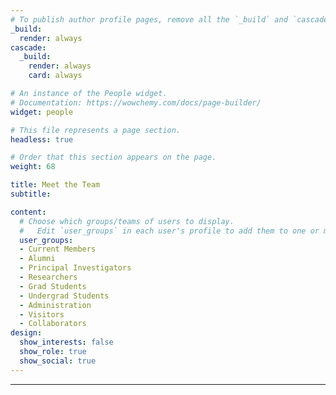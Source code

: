 ```yaml
---
# To publish author profile pages, remove all the `_build` and `cascade` settings below.
_build:
  render: always
cascade:
  _build:
    render: always
    card: always

# An instance of the People widget.
# Documentation: https://wowchemy.com/docs/page-builder/
widget: people

# This file represents a page section.
headless: true

# Order that this section appears on the page.
weight: 68

title: Meet the Team
subtitle:

content:
  # Choose which groups/teams of users to display.
  #   Edit `user_groups` in each user's profile to add them to one or more of these groups.
  user_groups:
  - Current Members
  - Alumni
  - Principal Investigators
  - Researchers
  - Grad Students
  - Undergrad Students
  - Administration
  - Visitors
  - Collaborators
design:
  show_interests: false
  show_role: true
  show_social: true
---
```


---
